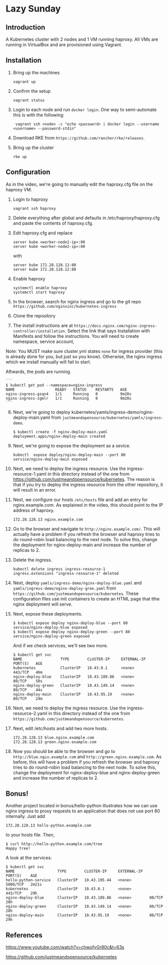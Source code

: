 # Lazy Sunday

## Introduction

A Kubernetes cluster with 2 nodes and 1 VM running haproxy. All VMs are running in VirtualBox and are provisioned using Vagrant.

## Installation

1. Bring up the machines

    ```
    vagrant up
    ```

2. Confirm the setup

    ```
    vagrant status
    ```

3. Login to each node and run `docker login`. One way to semi-automate this is with the following:

    ```
     vagrant ssh <node> -c "echo <password> | docker login --username <username> --password-stdin"
     ```

3. Download RKE from `https://github.com/rancher/rke/releases`.

4. Bring up the cluster

    ```
    rke up
    ```

## Configuration

As in the video, we're going to manually edit the haproxy.cfg file on the haproxy VM.

1. Login to haproxy

    ```
    vagrant ssh haproxy
    ```
2. Delete everything after global and defaults in /etc/haproxy/haproxy.cfg and paste the contents of haproxy.cfg.

3. Edit haproxy.cfg and replace

    ```
    server kube <worker-node1-ip>:80
    server kube <worker-node2-ip>:80
    ```

    with

    ```
    server kube 172.28.128.11:80
    server kube 172.28.128.12:80
    ```

4. Enable haproxy

    ```
    systemctl enable haproxy
    systemctl start haproxy
    ```

5. In the browser, search for nginx ingress and go to the git repo `https://github.com/nginxinc/kubernetes-ingress`

6. Clone the repository

7. The install instructions are at `https://docs.nginx.com/nginx-ingress-controller/installation`. Select the link that says Installation with Manifests and follow the instructions. You will need to create namespace, service account, 


Note: You MUST make sure cluster.yml states `none` for ingress provider (this is already done for you, but just so you know). Otherwise, the nginx ingress which we install manually will fail to start.

Aftwards, the pods are running.

    ```
    $ kubectl get pod --namespace=nginx-ingress
    NAME                  READY   STATUS    RESTARTS   AGE
    nginx-ingress-gsqn4   1/1     Running   0          9m20s
    nginx-ingress-zgmlr   1/1     Running   0          9m20s
    ```

8. Next, we're going to deploy kubernetes/yamls/ingress-demo/nginx-deploy-main.yaml from `justmeandopensource/kubernetes/yamls/ingress-demo`. 

    ```
    $ kubectl create -f nginx-deploy-main.yaml 
    deployment.apps/nginx-deploy-main created
    ```

9. Next, we're going to expose the deployment as a sevice.

    ```
    kubectl  expose deploy/nginx-deploy-main --port 80
    service/nginx-deploy-main exposed
    ```

10. Next, we need to deploy the ingress resource. Use the ingress-resource-1.yaml in this directory instead of the one from https://github.com/justmeandopensource/kubernetes. The reason is that if you try to deploy the ingress resource from  the other repository, it will result in an error.

11. Next, we configure our hosts `/etc/hosts` file and add an entry for nginx.example.com. As explained in the video, this should point to the IP address of haproxy.

    ```
    172.28.128.13 nginx.example.com
    ```

12. Go to the browser and navigate to `http://nginx.example.com/`. This will actually have a problem if you refresh the browser and haproxy tries to do round-robin load balancing to the next node. To solve this, change the deployment for nginx-deploy-main and increase the number of replicas to 2. 

13. Delete the ingress.

    ```
    kubectl delete ingress ingress-resource-1
    ingress.extensions "ingress-resource-1" deleted
    ```

14. Next, deploy `yamls/ingress-demo/nginx-deploy-blue.yaml` and `yamls/ingress-demo/nginx-deploy-gree.yaml` from `https://github.com/justmeandopensource/kubernetes`. These configuration files use init containers to create an HTML page that tthe nginx deployment will serve.

15. Next, expose these deployments.

    ```
    $ kubectl expose deploy nginx-deploy-blue --port 80
    service/nginx-deploy-blue exposed
    $ kubectl expose deploy nginx-deploy-green --port 80
    service/nginx-deploy-green exposed
    ```

    And if we check services, we'll see two more.

    ```
    $ kubectl get svc
    NAME                 TYPE        CLUSTER-IP     EXTERNAL-IP   PORT(S)   AGE
    kubernetes           ClusterIP   10.43.0.1      <none>        443/TCP   46m
    nginx-deploy-blue    ClusterIP   10.43.189.86   <none>        80/TCP    50s
    nginx-deploy-green   ClusterIP   10.43.149.14   <none>        80/TCP    44s
    nginx-deploy-main    ClusterIP   10.43.95.19    <none>        80/TCP    24m
    ```

16. Next, we need to deploy the ingress resource. Use the ingress-resource-2.yaml in this directory instead of the one from `https://github.com/justmeandopensource/kubernetes`.  

17. Next, edit /etc/hosts and add two more hosts.

    ```
    172.28.128.13 blue.nginx.example.com
    172.28.128.13 green.nginx.example.com
    ```

18. Now you should be able to the browser and go to `http://blue.ngix.example.com` and `http://green.nginx.example.com`. As before, this will have a problem if you refresh the browser and haproxy tries to do round-robin load balancing to the next node. To solve this, change the deployment for nginx-deploy-blue and nginx-deploy-green and increase the number of replicas to 2. 


## Bonus!

Another project located in bonus/hello-python illustrates how we can use nginx ingress to proxy requests to an application that does not use port 80 internally. Just add 

```
172.28.128.13 hello-python.example.com
```

to your hosts file. Then,

```
$ curl http://hello-python.example.com/tree
Happy tree!
```

A look at the services:

```
$ kubectl get svc
NAME                   TYPE        CLUSTER-IP     EXTERNAL-IP   PORT(S)    AGE
hello-python-service   ClusterIP   10.43.195.44   <none>        5000/TCP   2m21s
kubernetes             ClusterIP   10.43.0.1      <none>        443/TCP    29h
nginx-deploy-blue      ClusterIP   10.43.189.86   <none>        80/TCP     28h
nginx-deploy-green     ClusterIP   10.43.149.14   <none>        80/TCP     28h
nginx-deploy-main      ClusterIP   10.43.95.19    <none>        80/TCP     29h
```

## References

https://www.youtube.com/watch?v=chwofyGr80c&t=63s

https://github.com/justmeandopensource/kubernetes
